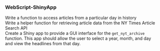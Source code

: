 ### WebScript-ShinyApp
Write a function to access articles from a particular day in history \
Write a helper function for retrieving article data from the NY Times Article Search API \
Create a Shiny app to provide a GUI interface for the `get_nyt_archive` function. This app should allow the user to select a year, month, and day and view the headlines from that day.
